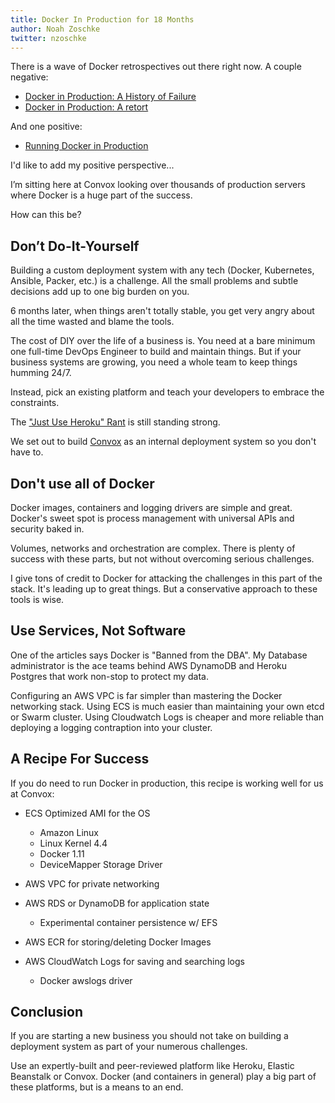 ```yaml
---
title: Docker In Production for 18 Months
author: Noah Zoschke
twitter: nzoschke
---
```


There is a wave of Docker retrospectives out there right now. A couple negative:

- [Docker in Production: A History of Failure](https://thehftguy.wordpress.com/2016/11/01/docker-in-production-an-history-of-failure/)
- [Docker in Production: A retort](http://patrobinson.github.io/2016/11/05/docker-in-production/)

And one positive:

- [Running Docker in Production](http://racknole.com/blog/running-docker-in-production-for-6-months/)

I'd like to add my positive perspective...

I’m sitting here at Convox looking over thousands of production servers where Docker is a huge part of the success.

How can this be?

<!--more-->

## Don’t Do-It-Yourself

Building a custom deployment system with any tech (Docker, Kubernetes, Ansible, Packer, etc.) is a challenge. All the small problems and subtle decisions add up to one big burden on you. 

6 months later, when things aren't totally stable, you get very angry about all the time wasted and blame the tools.

The cost of DIY over the life of a business is. You need at a bare minimum one full-time DevOps Engineer to build and maintain things. But if your business systems are growing, you need a whole team to keep things humming 24/7.

Instead, pick an existing platform and teach your developers to embrace the constraints.

The ["Just Use Heroku" Rant](https://circleci.com/blog/its-the-future/) is still standing strong.

We set out to build [Convox](https://convox.com/) as an internal deployment system so you don't have to.

## Don't use all of Docker

Docker images, containers and logging drivers are simple and great. Docker's sweet spot is process management with universal APIs and security baked in.

Volumes, networks and orchestration are complex. There is plenty of success with these parts, but not without overcoming serious challenges.

I give tons of credit to Docker for attacking the challenges in this part of the stack. It's leading up to great things. But a conservative approach to these tools is wise.

## Use Services, Not Software

One of the articles says Docker is "Banned from the DBA". My Database administrator is the ace teams behind AWS DynamoDB and Heroku Postgres that work non-stop to protect my data.

Configuring an AWS VPC is far simpler than mastering the Docker networking stack. Using ECS is much easier than maintaining your own etcd or Swarm cluster. Using Cloudwatch Logs is cheaper and more reliable than deploying a logging contraption into your cluster.

## A Recipe For Success

If you do need to run Docker in production, this recipe is working well for us at Convox:

* ECS Optimized AMI for the OS
    * Amazon Linux
    * Linux Kernel 4.4
    * Docker 1.11
    * DeviceMapper Storage Driver

* AWS VPC for private networking

* AWS RDS or DynamoDB for application state
    * Experimental container persistence w/ EFS

* AWS ECR for storing/deleting Docker Images

* AWS CloudWatch Logs for saving and searching logs
    * Docker awslogs driver

## Conclusion

If you are starting a new business you should not take on building a deployment system as part of your numerous challenges. 

Use an expertly-built and peer-reviewed platform like Heroku, Elastic Beanstalk or Convox. Docker (and containers in general) play a big part of these platforms, but is a means to an end.


